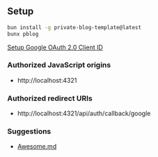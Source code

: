 ## Setup

```bash
bun install -g private-blog-template@latest
bunx pblog
```

[Setup Google OAuth 2.0 Client ID](https://console.developers.google.com/apis/credentials)

### Authorized JavaScript origins

- http://localhost:4321

### Authorized redirect URIs

- http://localhost:4321/api/auth/callback/google

### Suggestions

- [Awesome.md](awesome.md)
